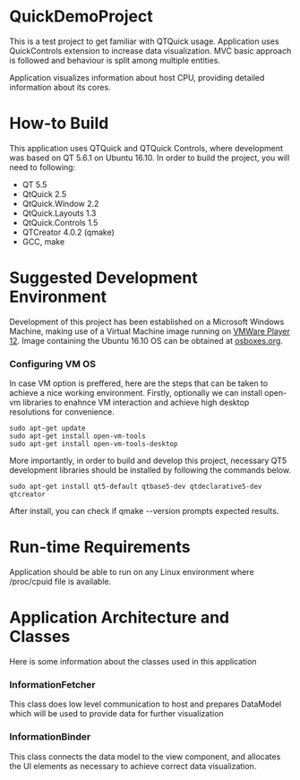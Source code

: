 # QuickDemoProject
This is a test project to get familiar with QTQuick usage. Application uses QuickControls extension to increase data visualization. MVC basic approach is followed and behaviour is split among multiple entities.

Application visualizes information about host CPU, providing detailed information about its cores.

# How-to Build
This application uses QTQuick and QTQuick Controls, where development was based on QT 5.6.1 on Ubuntu 16.10. In order to build the project, you will need to following:

* QT 5.5
* QtQuick 2.5
* QtQuick.Window 2.2
* QtQuick.Layouts 1.3
* QtQuick.Controls 1.5
* QTCreator 4.0.2 (qmake)
* GCC, make

# Suggested Development Environment
Development of this project has been established on a Microsoft Windows Machine, making use of a Virtual Machine image running on [VMWare Player 12](https://www.vmware.com/go/downloadplayer). Image containing the Ubuntu 16.10 OS can be obtained at [osboxes.org](http://www.osboxes.org/ubuntu/#ubuntu-16-10-vmware).

### Configuring VM OS
In case VM option is preffered, here are the steps that can be taken to achieve a nice working environment. Firstly, optionally we can install open-vm libraries to enahnce VM interaction and achieve high desktop resolutions for convenience.

    sudo apt-get update
    sudo apt-get install open-vm-tools
    sudo apt-get install open-vm-tools-desktop

More importantly, in order to build and develop this project, necessary QT5 development libraries should be installed by following the commands below.

    sudo apt-get install qt5-default qtbase5-dev qtdeclarative5-dev qtcreator
    
After install, you can check if qmake --version prompts expected results.

# Run-time Requirements
Application should be able to run on any Linux environment where /proc/cpuid file is available.

# Application Architecture and Classes

Here is some information about the classes used in this application

### InformationFetcher

This class does low level communication to host and prepares DataModel which will be used to provide data for further visualization

### InformationBinder

This class connects the data model to the view component, and allocates the UI elements as necessary to achieve correct data visualization.


